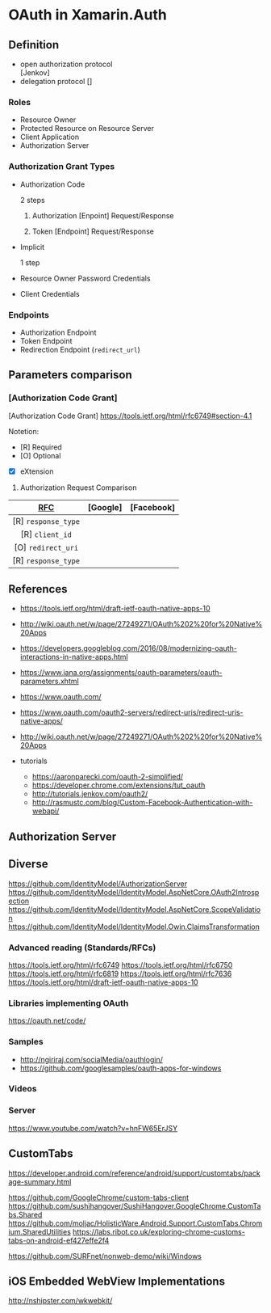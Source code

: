 # OAuth in Xamarin.Auth

## Definition

*	open authorization protocol 	
	[Jenkov]
*	delegation protocol 
	[]
	

### Roles

*	Resource Owner
*	Protected Resource on Resource Server
*	Client Application
*	Authorization Server

### Authorization Grant Types

*	Authorization Code 

	2 steps
	
	1.	Authorization [Enpoint] Request/Response
	
	2.	Token [Endpoint] Request/Response
	
	
*	Implicit

	1 step
	
*	Resource Owner Password Credentials

*	Client Credentials


### Endpoints

*	Authorization Endpoint 
*	Token Endpoint
*	Redirection Endpoint (`redirect_url`)

## Parameters comparison

### [Authorization Code Grant]

[Authorization Code Grant] https://tools.ietf.org/html/rfc6749#section-4.1

Notetion:

*	[R] Required
*	[O] Optional
*	[X]	eXtension 
1.	Authorization Request Comparison

| [RFC]                | [Google]     | [Facebook]   |
|:--------------------:|:------------:|:------------:|
| [R] `response_type`  |              |              |
| [R] `client_id`      |              |              |
| [O] `redirect_uri`   |              |              |
| [R] `response_type`  |              |              |

[RFC]: https://tools.ietf.org/html/rfc6749#section-4.1.1


## References

*	https://tools.ietf.org/html/draft-ietf-oauth-native-apps-10
*	http://wiki.oauth.net/w/page/27249271/OAuth%202%20for%20Native%20Apps
*	https://developers.googleblog.com/2016/08/modernizing-oauth-interactions-in-native-apps.html
*	https://www.iana.org/assignments/oauth-parameters/oauth-parameters.xhtml
*	https://www.oauth.com/
*	https://www.oauth.com/oauth2-servers/redirect-uris/redirect-uris-native-apps/
*	http://wiki.oauth.net/w/page/27249271/OAuth%202%20for%20Native%20Apps
*	tutorials

	*	https://aaronparecki.com/oauth-2-simplified/
	*	https://developer.chrome.com/extensions/tut_oauth
	*	http://tutorials.jenkov.com/oauth2/
	*	http://rasmustc.com/blog/Custom-Facebook-Authentication-with-webapi/

## Authorization Server


## Diverse 

https://github.com/IdentityModel/AuthorizationServer
https://github.com/IdentityModel/IdentityModel.AspNetCore.OAuth2Introspection
https://github.com/IdentityModel/IdentityModel.AspNetCore.ScopeValidation
https://github.com/IdentityModel/IdentityModel.Owin.ClaimsTransformation

### Advanced reading (Standards/RFCs)

https://tools.ietf.org/html/rfc6749
https://tools.ietf.org/html/rfc6750
https://tools.ietf.org/html/rfc6819
https://tools.ietf.org/html/rfc7636
https://tools.ietf.org/html/draft-ietf-oauth-native-apps-10

### Libraries implementing OAuth 

https://oauth.net/code/

### Samples

*	http://ngiriraj.com/socialMedia/oauthlogin/
*	https://github.com/googlesamples/oauth-apps-for-windows

### Videos

### Server

https://www.youtube.com/watch?v=hnFW65ErJSY

## CustomTabs

https://developer.android.com/reference/android/support/customtabs/package-summary.html

https://github.com/GoogleChrome/custom-tabs-client
https://github.com/sushihangover/SushiHangover.GoogleChrome.CustomTabs.Shared
https://github.com/moljac/HolisticWare.Android.Support.CustomTabs.Chromium.SharedUtilities
https://labs.ribot.co.uk/exploring-chrome-customs-tabs-on-android-ef427effe2f4


https://github.com/SURFnet/nonweb-demo/wiki/Windows


## iOS Embedded WebView Implementations

http://nshipster.com/wkwebkit/

